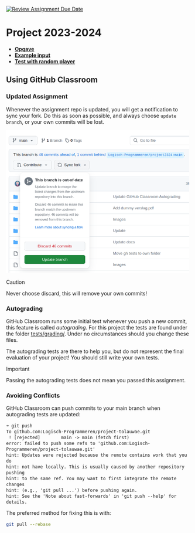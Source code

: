 [![Review Assignment Due Date](https://classroom.github.com/assets/deadline-readme-button-24ddc0f5d75046c5622901739e7c5dd533143b0c8e959d652212380cedb1ea36.svg)](https://classroom.github.com/a/sgc-YJbM)
# Project 2023-2024

+ **[Opgave](./ASSIGNMENT.md)**
+ **[Example input](./tests/examples/)**
+ **[Test with random player](./tests/random/)**

## Using GitHub Classroom

### Updated Assignment

Whenever the assignment repo is updated, you will get a notification to sync your fork.
Do this as soon as possible, and always choose `update branch`, or your own commits will be lost.

<img src='./images/screenshot.png' width='500'>

> [!caution]
> Never choose discard, this will remove your own commits!

### Autograding

GitHub Classroom runs some initial test whenever you push a new commit, this feature is called *autograding*.
For this project the tests are found under the folder [tests/grading/](https://github.com/Logisch-Programmeren/project-tolauwae/tree/main/tests/grading). Under no circumstances should you change these files.

The autograding tests are there to help you, but do not represent the final evaluation of your project!
You should still write your own tests.

> [!important]
> Passing the autograding tests does not mean you passed this assignment.

### Avoiding Conflicts

GitHub Classroom can push commits to your main branch when autograding tests are updated:

```
➜ git push
To github.com:Logisch-Programmeren/project-tolauwae.git
 ! [rejected]        main -> main (fetch first)
error: failed to push some refs to 'github.com:Logisch-Programmeren/project-tolauwae.git'
hint: Updates were rejected because the remote contains work that you do
hint: not have locally. This is usually caused by another repository pushing
hint: to the same ref. You may want to first integrate the remote changes
hint: (e.g., 'git pull ...') before pushing again.
hint: See the 'Note about fast-forwards' in 'git push --help' for details.
```

The preferred method for fixing this is with:

```bash
git pull --rebase
```

